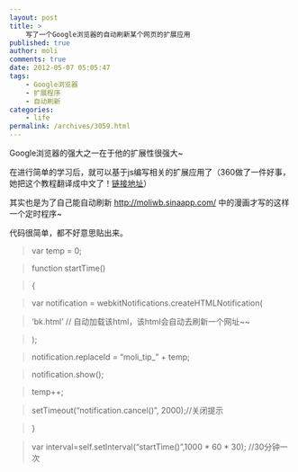 ```yaml
---
layout: post
title: >
    写了一个Google浏览器的自动刷新某个网页的扩展应用
published: true
author: moli
comments: true
date: 2012-05-07 05:05:47
tags:
    - Google浏览器
    - 扩展程序
    - 自动刷新
categories:
    - life
permalink: /archives/3059.html
---
```

[][1]

Google浏览器的强大之一在于他的扩展性很强大~

在进行简单的学习后，就可以基于js编写相关的扩展应用了（360做了一件好事，她把这个教程翻译成中文了！[链接地址][2]）

其实也是为了自己能自动刷新 http://moliwb.sinaapp.com/ 中的漫画才写的这样一个定时程序~

代码很简单，都不好意思贴出来。

> 
  
> var temp = 0;
  
> function startTime()
  
> {
  
> var notification = webkitNotifications.createHTMLNotification(
  
> &#8216;bk.html&#8217; // 自动加载该html，该html会自动去刷新一个网址~~
  
> );
  
> notification.replaceId = &#8220;moli\_tip\_&#8221; + temp;
  
> notification.show();
  
> temp++;
  
> setTimeout(&#8220;notification.cancel()&#8221;, 2000);//关闭提示
  
> }
  
> var interval=self.setInterval(&#8220;startTime()&#8221;,1000 \* 60 \* 30); //30分钟一次
> 
> 

 [1]: http://huoxr.com/wp-content/uploads/2012/05/20120507171522.jpg
 [2]: http://open.chrome.360.cn/html/dev_doc.html